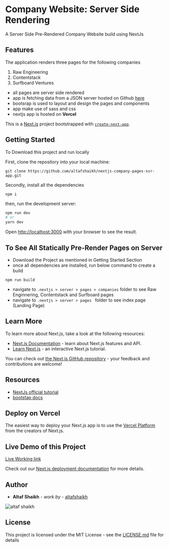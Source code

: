 # Company Website: Server Side Rendering

A Server Side Pre-Rendered Company Website build using NextJs

## Features
The application renders three pages for the following companies

1. Raw Engineering
2. Contentstack
3. Surfboard Ventures

- all pages are server side rendered
- app is fetching data from a JSON server hosted on Github [here](https://github.com/ialtafshaikh/static-files/tree/master/json)
- bootsrap is used to layout and design the pages and components
- app make use of sass and css
- nextjs app is hosted on **Vercel**


This is a [Next.js](https://nextjs.org/) project bootstrapped with [`create-next-app`](https://github.com/vercel/next.js/tree/canary/packages/create-next-app).

## Getting Started
To Download this project and run locally

First, clone the repository into your local machine:
```
git clone https://github.com/altafshaikh/nextjs-company-pages-ssr-app.git
```
Secondly, install all the dependencies
```
npm i
```

then, run the development server:

```bash
npm run dev
# or
yarn dev
```

Open [http://localhost:3000](http://localhost:3000) with your browser to see the result.

## To See All Statically Pre-Render Pages on Server

- Download the Project as mentioned in Getting Started Section
- once all dependencies are installed, run below command to create a build
```
npm run build
```
- navigate to `.nextjs > server > pages > companies` folder to see Raw Enginnering, Contentstack and Surfboard pages
- navigate to `.nextjs > server > pages ` folder to see index page (Landing Page)


## Learn More

To learn more about Next.js, take a look at the following resources:

- [Next.js Documentation](https://nextjs.org/docs) - learn about Next.js features and API.
- [Learn Next.js](https://nextjs.org/learn) - an interactive Next.js tutorial.

You can check out [the Next.js GitHub repository](https://github.com/vercel/next.js/) - your feedback and contributions are welcome!

## Resources

- [NextJs official tutorial](https://nextjs.org/learn/basics/create-nextjs-app)
- [bootstap docs](https://getbootstrap.com/docs/4.0/getting-started/introduction/)

## Deploy on Vercel

The easiest way to deploy your Next.js app is to use the [Vercel Platform](https://vercel.com/import?utm_medium=default-template&filter=next.js&utm_source=create-next-app&utm_campaign=create-next-app-readme) from the creators of Next.js.

## Live Demo of this Project

[Live Working link](https://company-ssr-app.vercel.app/)


Check out our [Next.js deployment documentation](https://nextjs.org/docs/deployment) for more details.

## Author

* **Altaf Shaikh** - *work by* - [altafshaikh](https://github.com/altafshaikh)

![altaf shaikh](https://raw.githubusercontent.com/ialtafshaikh/static-files/master/coollogo_com-327551664.png)


## License

This project is licensed under the MIT License - see the [LICENSE.md](LICENSE.md) file for details
